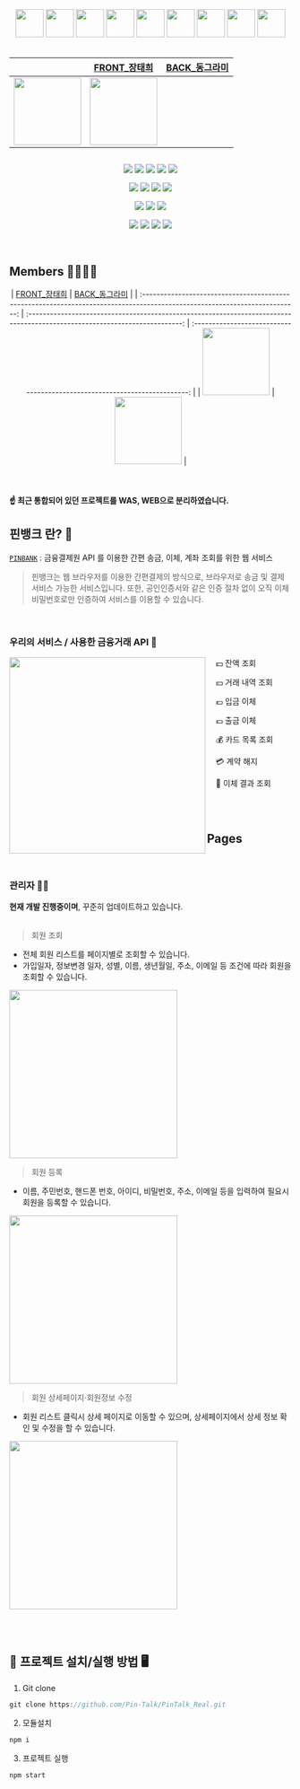 <div align="center"> 
  <img width=50 src="https://user-images.githubusercontent.com/62753490/214989801-3e0f48f8-cdd7-450c-acfe-44417550b0fc.png">
  <img width=50 src="https://user-images.githubusercontent.com/62753490/214988176-96d97e10-f8e0-4280-ac5f-d58efc960843.png">
  <img width=50 src="https://user-images.githubusercontent.com/62753490/214988483-b5533373-9558-45f4-be70-39dfa078e61c.png">
  <img width=50 src="https://user-images.githubusercontent.com/62753490/214989093-1dc2f9a2-0e17-44de-8701-026788301214.png">
  <img width=50 src="https://user-images.githubusercontent.com/62753490/214988841-9af205e0-6c63-4834-8d77-a28b7696c878.png">
  <img width=50 src="https://user-images.githubusercontent.com/62753490/214988848-9d044b69-ae63-468e-b00b-01541aab0bd7.png">
  <img width=50 src="https://user-images.githubusercontent.com/62753490/214989093-1dc2f9a2-0e17-44de-8701-026788301214.png">
  <img width=50 src="https://user-images.githubusercontent.com/62753490/214988857-87f6f25d-d3c1-47da-9ead-1fc55746b0db.png">
  <img width=50 src="https://user-images.githubusercontent.com/62753490/214989786-8784a0f7-934c-41ff-a2b5-9fceba9718cb.png">
</div>

<br/>

<div align=center>
  

|                                  |                [FRONT\_장태희](https://github.com/jangth0655)                 |               [BACK\_동그라미](https://github.com/dks2922)               |
| :-----------------------------------------------------------------------: | :-----------------------------------------------------------------------: | :-----------------------------------------------------------------------: | 
| <img src='https://user-images.githubusercontent.com/62753490/214891271-f534d4f6-a4b1-4920-9fdc-670bd70e38f8.png' width=120> | <img src='https://avatars.githubusercontent.com/u/72855455?v=4' width=120> |
  
  
</div>


##

<div align="center">
  <p>
    <img src="https://img.shields.io/badge/typescript-3178C6?style=for-the-badge&logo=typescript&logoColor=black">
    <img src="https://img.shields.io/badge/javascript-F7DF1E?style=for-the-badge&logo=javascript&logoColor=black">
    <img src="https://img.shields.io/badge/react-61DAFB?style=for-the-badge&logo=react&logoColor=black">
    <img src="https://img.shields.io/badge/Redux-764ABC?style=for-the-badge&logo=Redux&logoColor=white">
    <img src="https://img.shields.io/badge/Tailwind CSS-06B6D4?style=for-the-badge&logo=Tailwind CSS&logoColor=white">
  </p>
  <p>
    <img src="https://img.shields.io/badge/springboot-6DB33F?style=for-the-badge&logo=springboot&logoColor=white">
    <img src="https://img.shields.io/badge/apache tomcat-F8DC75?style=for-the-badge&logo=apachetomcat&logoColor=white">
    <img src="https://img.shields.io/badge/mysql-4479A1?style=for-the-badge&logo=mysql&logoColor=white">
    <img src="https://img.shields.io/badge/gradle-02303A?style=for-the-badge&logo=gradle&logoColor=white">
  </p>
  
  <p>
    <img src="https://img.shields.io/badge/Amazon AWS-232F3E?style=for-the-badge&logo=Amazon AWS&logoColor=white">
    <img src="https://img.shields.io/badge/Amazon RDS-527FFF?style=for-the-badge&logo=Amazon RDS&logoColor=white">
    <img src="https://img.shields.io/badge/Amazon EC2-FF9900?style=for-the-badge&logo=Amazon EC2&logoColor=white">
  </p>
  
   <p>
    <img src="https://img.shields.io/badge/ESLint-4B32C3?style=for-the-badge&logo=ESLint&logoColor=white">
    <img src="https://img.shields.io/badge/Prettier-F7B93E?style=for-the-badge&logo=Prettier&logoColor=white">
    <img src="https://img.shields.io/badge/IntelliJ IDEA-000000?style=for-the-badge&logo=IntelliJ IDEA&logoColor=white">
    <img src="https://img.shields.io/badge/DataGrip IDEA-000000?style=for-the-badge&logo=DataGrip IDEA&logoColor=white">
  </p>
 
</div>

<br>

## Members 👨‍👨‍👦‍👦

<div align="center">

|                                       [FRONT\_장태희](https://github.com/jangth0655)                                        |                [BACK\_동그라미](https://github.com/dks2922)                |
| :-------------------------------------------------------------------------------------------------------------------------: | :-------------------------------------------------------------------------------------------------------------------------: | :------------------------------------------------------------------------: |
| <img src='https://user-images.githubusercontent.com/62753490/214891271-f534d4f6-a4b1-4920-9fdc-670bd70e38f8.png' width=120> | <img src='https://avatars.githubusercontent.com/u/72855455?v=4' width=120> |

</div>

<br>

#### ☝️ 최근 통합되어 있던 프로젝트를 WAS, WEB으로 분리하였습니다.

## 핀뱅크 란? 💸

<div class="callout">
  <div>
    <p><code><a href='http://52.78.1.166:3000/' target='_blank'>PINBANK</a></code> : 금융결제원 API 를 이용한 간편 송금, 이체, 계좌 조회를 위한 웹 서비스</b></p>
  </div>
</div>

> 핀뱅크는 웹 브라우저를 이용한 간편결제의 방식으로, 브라우저로 송금 및 결제서비스 가능한 서비스입니다. 또한, 공인인증서와 같은 인증 절차 없이 오직 이체 비밀번호로만 인증하여 서비스를 이용할 수 있습니다.

<br>

### 우리의 서비스 / 사용한 금융거래 API 🎯

<img align='left' src='https://media2.giphy.com/media/4oMoIbIQrvCjm/giphy.gif?cid=ecf05e47esel7g35iuq4diuyz01iw911vkecytet7dkfn18b&rid=giphy.gif&ct=g' width=350 />
      
&nbsp; &nbsp; 💵 잔액 조회

&nbsp; &nbsp; 💴 거래 내역 조회

&nbsp; &nbsp; 💶 입금 이체

&nbsp; &nbsp; 💷 출금 이체

&nbsp; &nbsp; 💰 카드 목록 조회

&nbsp; &nbsp; 💳 계약 해지

&nbsp; &nbsp; 🔐 이체 결과 조회

<br /><br />

## Pages

<br />

### 관리자 👷‍♂️

**현재 개발 진행중이며**, 꾸준히 업데이트하고 있습니다.
<br /><br />

> 회원 조회

- 전체 회원 리스트를 페이지별로 조회할 수 있습니다.
- 가입일자, 정보변경 일자, 성별, 이름, 생년월일, 주소, 이메일 등 조건에 따라 회원을 조회할 수 있습니다.

 <img height="300" src="https://user-images.githubusercontent.com/83333409/216981360-a3e88f1c-58e0-485a-9f1e-6e52ffed2d7a.gif" />
 <br />
 
> 회원 등록
 - 이름, 주민번호, 핸드폰 번호, 아이디, 비밀번호, 주소, 이메일 등을 입력하여 필요시 회원을 등록할 수 있습니다.

 <img height="300" src="https://user-images.githubusercontent.com/83333409/216981834-278bc1cd-a433-4c44-ae19-4cea671092c8.gif" />
 <br />
 
> 회원 상세페이지·회원정보 수정
 - 회원 리스트 클릭시 상세 페이지로 이동할 수 있으며, 상세페이지에서 상세 정보 확인 및 수정을 할 수 있습니다.

 <img height="300" src="https://user-images.githubusercontent.com/83333409/216981749-7f8c68f0-368c-4e2c-8df6-bd79dbede824.gif" />
 <br />

<br /><br />

## 📍 프로젝트 설치/실행 방법 🖥

1. Git clone

```Javascript
git clone https://github.com/Pin-Talk/PinTalk_Real.git
```

2. 모듈설치

```Javascript
npm i
```

3. 프로젝트 실행

```Javascript
npm start
```
